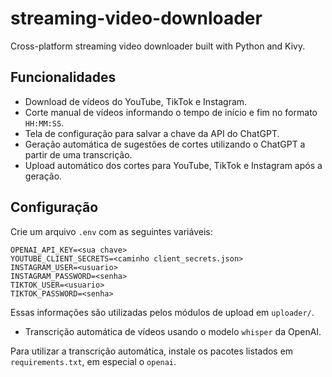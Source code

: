 # streaming-video-downloader
Cross-platform streaming video downloader built with Python and Kivy.

## Funcionalidades

- Download de vídeos do YouTube, TikTok e Instagram.
- Corte manual de vídeos informando o tempo de início e fim no formato `HH:MM:SS`.
- Tela de configuração para salvar a chave da API do ChatGPT.
- Geração automática de sugestões de cortes utilizando o ChatGPT a partir de uma transcrição.
- Upload automático dos cortes para YouTube, TikTok e Instagram após a geração.

## Configuração

Crie um arquivo `.env` com as seguintes variáveis:

```
OPENAI_API_KEY=<sua chave>
YOUTUBE_CLIENT_SECRETS=<caminho client_secrets.json>
INSTAGRAM_USER=<usuario>
INSTAGRAM_PASSWORD=<senha>
TIKTOK_USER=<usuario>
TIKTOK_PASSWORD=<senha>
```

Essas informações são utilizadas pelos módulos de upload em `uploader/`.
- Transcrição automática de vídeos usando o modelo `whisper` da OpenAI.

Para utilizar a transcrição automática, instale os pacotes listados em `requirements.txt`, em especial o `openai`.
